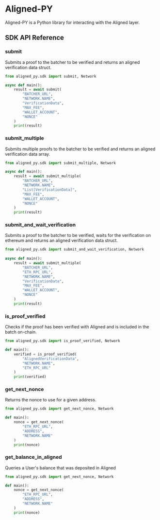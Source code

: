 # Aligned-PY

Aligned-PY is a Python library for interacting with the Aligned layer.

## SDK API Reference

### submit

Submits a proof to the batcher to be verified and returns an aligned verification data struct.

```py
from aligned_py.sdk import submit, Network

async def main():
    result = await submit(
        "BATCHER_URL",
        "NETWORK.NAME",
        "VerificationData",
        "MAX_FEE",
        "WALLET_ACCOUNT",
        "NONCE"
    )
    print(result)
```

### submit_multiple

Submits multiple proofs to the batcher to be verified and returns an aligned verification data array.

```py
from aligned_py.sdk import submit_multiple, Network

async def main():
    result = await submit_multiple(
        "BATCHER_URL",
        "NETWORK.NAME",
        "List[VerificationData]",
        "MAX_FEE",
        "WALLET_ACCOUNT",
        "NONCE"
    )
    print(result)
```

### submit_and_wait_verification

Submits a proof to the batcher to be verified, waits for the verification on ethereum and returns an aligned verification data struct.

```py
from aligned_py.sdk import submit_and_wait_verification, Network
    
async def main():
    result = await submit_multiple(
        "BATCHER_URL",
        "ETH_RPC_URL",
        "NETWORK.NAME",
        "VerificationData",
        "MAX_FEE",
        "WALLET_ACCOUNT",
        "NONCE"
    )
    print(result)
```

### is_proof_verified

Checks if the proof has been verified with Aligned and is included in the batch on-chain.

```py
from aligned_py.sdk import is_proof_verified, Network

def main():    
    verified = is_proof_verified(
        "AlignedVerificationData",
        "NETWORK.NAME",
        "ETH_RPC_URL"
    )
    print(verified)
```

### get_next_nonce

Returns the nonce to use for a given address.

```py
from aligned_py.sdk import get_next_nonce, Network

def main():    
    nonce = get_next_nonce(
        "ETH_RPC_URL",
        "ADDRESS",
        "NETWORK.NAME"
    )
    print(nonce)
```

### get_balance_in_aligned

Queries a User's balance that was deposited in Aligned

```py
from aligned_py.sdk import get_next_nonce, Network

def main():    
    nonce = get_next_nonce(
        "ETH_RPC_URL",
        "ADDRESS",
        "NETWORK.NAME"
    )
    print(nonce)
```


